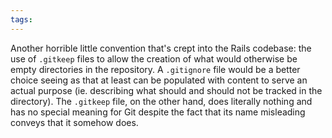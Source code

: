 ```yaml
---
tags: 
---
```


Another horrible little convention that's crept into the Rails codebase: the use of `.gitkeep` files to allow the creation of what would otherwise be empty directories in the repository. A `.gitignore` file would be a better choice seeing as that at least can be populated with content to serve an actual purpose (ie. describing what should and should not be tracked in the directory). The `.gitkeep` file, on the other hand, does literally nothing and has no special meaning for Git despite the fact that its name misleading conveys that it somehow does.
